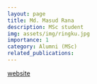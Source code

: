 ```yaml
---
layout: page
title: Md. Masud Rana
description: MSc student
img: assets/img/ringku.jpg
importance: 1
category: Alumni (MSc)
related_publications:
---
```

[website](https://ringku09.github.io/)
